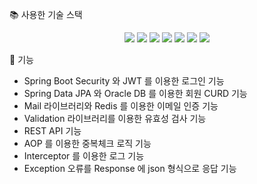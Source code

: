 📚 사용한 기술 스택  
<div align=center>
  <img src="https://img.shields.io/badge/java-007396?style=for-the-badge&logo=java&logoColor=white">
  <img src="https://img.shields.io/badge/Spring Boot-6DB33F?style=for-the-badge&logo=Spring Boot&logoColor=white">
  <img src="https://img.shields.io/badge/Spring Security-6DB33F?style=for-the-badge&logo=Spring Security&logoColor=white">
  <img src="https://img.shields.io/badge/Gradle-02303A?style=for-the-badge&logo=Gradle&logoColor=white">
  <img src="https://img.shields.io/badge/Oracle-F80000?style=for-the-badge&logo=Oracle&logoColor=white">
  <img src="https://img.shields.io/badge/Redis-DC382D?style=for-the-badge&logo=Redis&logoColor=white">
  <img src="https://img.shields.io/badge/Thymeleaf-005F0F?style=for-the-badge&logo=Thymeleaf&logoColor=white">
</div>

📖 기능
+ Spring Boot Security 와 JWT 를 이용한 로그인 기능
+ Spring Data JPA 와 Oracle DB 를 이용한 회원 CURD 기능
+ Mail 라이브러리와 Redis 를 이용한 이메일 인증 기능
+ Validation 라이브러리를 이용한 유효성 검사 기능
+ REST API 기능
+ AOP 를 이용한 중복체크 로직 기능
+ Interceptor 를 이용한 로그 기능
+ Exception 오류를 Response 에 json 형식으로 응답 기능